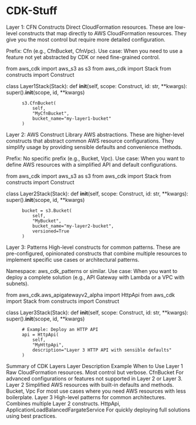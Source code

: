 # CDK-Stuff

Layer 1: CFN Constructs
Direct CloudFormation resources. These are low-level constructs that map directly to AWS CloudFormation resources. They give you the most control but require more detailed configuration.

Prefix: Cfn (e.g., CfnBucket, CfnVpc).
Use case: When you need to use a feature not yet abstracted by CDK or need fine-grained control.

  from aws_cdk import aws_s3 as s3
  from aws_cdk import Stack
  from constructs import Construct
  
  class Layer1Stack(Stack):
      def __init__(self, scope: Construct, id: str, **kwargs):
          super().__init__(scope, id, **kwargs)
  
          s3.CfnBucket(
              self,
              "MyCfnBucket",
              bucket_name="my-layer1-bucket"
          )

Layer 2: AWS Construct Library
AWS abstractions. These are higher-level constructs that abstract common AWS resource configurations. They simplify usage by providing sensible defaults and convenience methods.

Prefix: No specific prefix (e.g., Bucket, Vpc).
Use case: When you want to define AWS resources with a simplified API and default configurations.

  from aws_cdk import aws_s3 as s3
  from aws_cdk import Stack
  from constructs import Construct
  
  class Layer2Stack(Stack):
      def __init__(self, scope: Construct, id: str, **kwargs):
          super().__init__(scope, id, **kwargs)
  
          bucket = s3.Bucket(
              self,
              "MyBucket",
              bucket_name="my-layer2-bucket",
              versioned=True
          )


Layer 3: Patterns
High-level constructs for common patterns. These are pre-configured, opinionated constructs that combine multiple resources to implement specific use cases or architectural patterns.

Namespace: aws_cdk_patterns or similar.
Use case: When you want to deploy a complete solution (e.g., API Gateway with Lambda or a VPC with subnets).

  from aws_cdk.aws_apigatewayv2_alpha import HttpApi
  from aws_cdk import Stack
  from constructs import Construct
  
  class Layer3Stack(Stack):
      def __init__(self, scope: Construct, id: str, **kwargs):
          super().__init__(scope, id, **kwargs)
  
          # Example: Deploy an HTTP API
          api = HttpApi(
              self,
              "MyHttpApi",
              description="Layer 3 HTTP API with sensible defaults"
          )


Summary of CDK Layers
Layer	Description	Example	When to Use
Layer 1	Raw CloudFormation resources. Most control but verbose.	CfnBucket	For advanced configurations or features not supported in Layer 2 or Layer 3.
Layer 2	Simplified AWS resources with built-in defaults and methods.	Bucket, Vpc	For most use cases where you need AWS resources with less boilerplate.
Layer 3	High-level patterns for common architectures. Combines multiple Layer 2 constructs.	HttpApi, ApplicationLoadBalancedFargateService	For quickly deploying full solutions using best practices.



